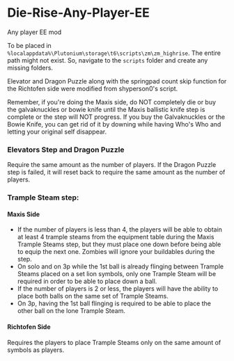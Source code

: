# Die-Rise-Any-Player-EE
Any player EE mod 

To be placed in `%localappdata%\Plutonium\storage\t6\scripts\zm\zm_highrise`. The entire path might not exist. So, navigate to the `scripts` folder and create any missing folders.

Elevator and Dragon Puzzle along with the springpad count skip function for the Richtofen side were modified from shyperson0's script.

Remember, if you're doing the Maxis side, do NOT completely die or buy the galvaknuckles or bowie knife until the Maxis ballistic knife step is complete or the step will NOT progress. If you buy the Galvaknuckles or the Bowie Knife, you can get rid of it by downing while having Who's Who and letting your original self disappear.

### Elevators Step and Dragon Puzzle
Require the same amount as the number of players. If the Dragon Puzzle step is failed, it will reset back to require the same amount as the number of players.

### Trample Steam step:
#### Maxis Side
- If the number of players is less than 4, the players will be able to obtain at least 4 trample steams from the equipment table during the Maxis Trample Steams step, but they must place one down before being able to equip the next one. Zombies will ignore your buildables during the step.
- On solo and on 3p while the 1st ball is already flinging between Trample Steams placed on a set lion symbols, only one Trample Steam will be required in order to be able to place down a ball.
- If the number of players is 2 or less, the players will have the ability to place both balls on the same set of Trample Steams.
- On 3p, having the 1st ball flinging is required to be able to place the other ball on the lone Trample Steam.

#### Richtofen Side
Requires the players to place Trample Steams only on the same amount of symbols as players.
